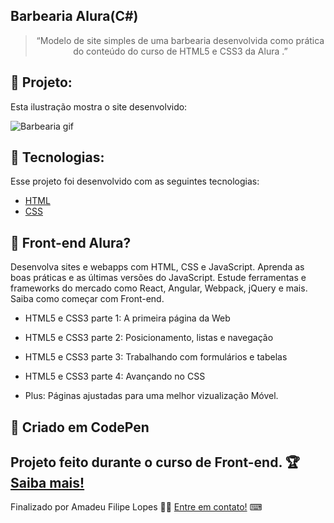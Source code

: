 ## Barbearia Alura(C#) 

<blockquote align="center">“Modelo de site simples de uma barbearia desenvolvida como prática do conteúdo do curso de HTML5 e CSS3 da Alura .”</blockquote>

## :rocket: Projeto:

Esta ilustração mostra o site desenvolvido:

![Barbearia gif](https://github.com/felipelopes12/site-barbearia/github/barbearia.gif)


## :rocket: Tecnologias:

Esse projeto foi desenvolvido com as seguintes tecnologias:

- [HTML][html]
- [CSS][css]


## 🎫 Front-end Alura?

Desenvolva sites e webapps com HTML, CSS e JavaScript. Aprenda as boas práticas e as últimas versões
do JavaScript. Estude ferramentas e frameworks do mercado como React, Angular, Webpack, jQuery e mais. Saiba como começar com Front-end.
<br>

* HTML5 e CSS3 parte 1: A primeira página da Web

* HTML5 e CSS3 parte 2: Posicionamento, listas e navegação

* HTML5 e CSS3 parte 3: Trabalhando com formulários e tabelas

* HTML5 e CSS3 parte 4: Avançando no CSS

* Plus: Páginas ajustadas para uma melhor vizualização Móvel.



## 🔗 Criado em CodePen<br>

Projeto feito durante o curso de Front-end. 🏆 [Saiba mais!](https://www.alura.com.br/)
<br />
------
Finalizado por Amadeu Filipe Lopes 👋🏽 [Entre em contato!](https://www.linkedin.com/in/amadeu-filipe-lopes12/)
⌨<br />





[html]: https://developer.mozilla.org/pt-BR/docs/Web/HTML
[css]: https://developer.mozilla.org/pt-BR/docs/Web/CSS



